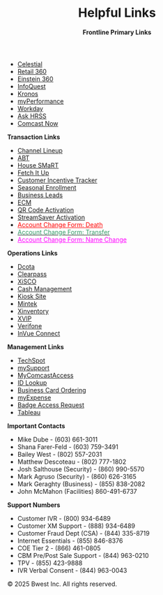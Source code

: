 <header>
<h1>Helpful Links</h1>
<p><strong>Frontline Primary Links</strong></p>
</header>
<div>
<ul>
<li><a href="https://celestial.cable.comcast.com/knowledge/">Celestial</a></li>
<li><a href="https://retail360a.cable.comcast.com/login-nextgen#Layout=3">Retail 360</a></li>
<li><a href="https://einstein360a.cable.comcast.com/einstein_nxtgen#Layout=1">Einstein 360</a></li>
<li><a href="https://comcast.infoquest.tv/home/">InfoQuest</a></li>
<li><a href="https://comcast.kronos.net/wfcstatic/applications/navigator/html5/dist/container/index.html?version=8.1.6.2033#/">Kronos</a></li>
<li><a href="https://myperformance.comcast.net/performance/">myPerformance</a></li>
<li><a href="https://wd5.myworkday.com/comcast/d/home.htmld">Workday</a></li>
<li><a href="https://comcasthr.zendesk.com/hc/en-us">Ask HRSS</a></li>
<li><a href="https://comcastcorp.sharepoint.com/sites/ComcastNow">Comcast Now</a></li>
</ul>
</div>
<p><strong>Transaction Links</strong></p>
<ul>
<li><a href="https://comcast.brandsrv.com/AppLogin.aspx">Channel Lineup</a></li>
<li><a href="https://abt.cable.comcast.com/">ABT</a></li>
<li><a href="https://housesmart.cable.comcast.com/">House SMaRT</a></li>
<li><a href="https://fetchitup.comcast.com/#/login">Fetch It Up</a></li>
<li><a href="https://www.xfinityincentivetracker.com/track">Customer Incentive Tracker</a></li>
<li><a href="https://inseasonal.cable.comcast.com/home">Seasonal Enrollment</a></li>
<li><a href="https://www.comcastbizleads.com/EnhancedBusinessAdvantageHome">Business Leads</a></li>
<li><a href="https://ecm.comcast.com/ecm">ECM</a></li>
<li><a href="https://celestial.cable.comcast.com/knowledge/article-info/?query=200826155424716">QR Code Activation</a></li>
<li><a href="https://www.xfinity.com/support/articles/streamsaver-offers-overview">StreamSaver Activation</a></li>
<li><span style="color: #ff0000;"><a style="color: #ff0000;" href="chrome-extension://efaidnbmnnnibpcajpcglclefindmkaj/https://einstein360.cable.comcast.com/proxy/assets/km/aem/comcast/residential/general/file-attachment/2021-09-09/Account%20Holder%20Deceased.pdf">Account Change Form: Death</a></span></li>
<li><a href="chrome-extension://efaidnbmnnnibpcajpcglclefindmkaj/https://einstein360.cable.comcast.com/proxy/assets/km/aem/comcast/residential/general/file-attachment/2021-09-09/Transfer%20of%20Ownership.pdf"><span style="color: #339966;">Account Change Form: Transfer</span></a></li>
<li><span style="color: #ff00ff;"><a style="color: #ff00ff;" href="chrome-extension://efaidnbmnnnibpcajpcglclefindmkaj/https://einstein360.cable.comcast.com/proxy/assets/km/aem/comcast/residential/general/file-attachment/2021-09-09/Name%20Change.pdf">Account Change Form: Name Change</a></span></li>
</ul>
<p><strong>Operations Links</strong></p>
<ul>
<li><a href="https://idmsa.apple.com/IDMSWebAuth/signin?appIdKey=86a0bdd9680793c8a66735594f50f701edb36b88b45c100ee8b7076a73358c67&amp;baseURL=https://demounit.apple.com/index.html&amp;rv=1">Dcota</a></li>
<li><a href="https://retailclearpass.comcast.net/guest/auth_login.php?target=%2Fguest%2F">Clearpass</a></li>
<li><a href="https://xisco.comcast.net/home/menu">XiSCO</a></li>
<li><a href="https://rposportal.comcast.com/cash-drawer">Cash Management</a></li>
<li><a href="https://comcast.convergentcare.com/cmcst/demoDashboard.jsp">Kiosk Site</a></li>
<li><a href="https://cceis.mintek.com/EISWeb/login.aspx">Mintek</a></li>
<li><a href="https://cceis.mintek.com/xInventory/dashboard">Xinventory</a></li>
<li><a href="https://xvip.merchandising.cloud/view/login">XVIP</a></li>
<li><a href="https://app.smartsheet.com/b/publish?EQBCT=9e879ff68c05488ea264ff933fa0d5e9">Verifone</a></li>
<li><a href="https://connect.invue.com/login">InVue Connect</a></li>
</ul>
<p><strong>Management Links</strong></p>
<ul>
<li><a href="https://techspot.comcast.com/techspot?id=techspot_home_v2">TechSpot</a></li>
<li><a href="https://mysupport.service-now.com/sp">mySupport</a></li>
<li><a href="https://mycomcastaccess.comcast.com/identityiq/home.jsf">MyComcastAccess</a></li>
<li><a href="https://idlookup.cable.comcast.com/#/">ID Lookup</a></li>
<li><a href="https://comcast.myonlineordering.com/login.aspx">Business Card Ordering</a></li>
<li><a href="https://myexpense.comcast.com/reports">myExpense</a></li>
<li><a href="https://employeerequest.cable.comcast.com/">Badge Access Request</a></li>
<li><a href="https://ts4.comcast.com/views/NSRLandingPage_16361275526690/Home?%3AshowVizHome=no&amp;%3Aembed=y&amp;%3Arefresh=y&amp;%3Alinktarget=_blank#1">Tableau</a></li>
</ul>
<p><strong>Important Contacts</strong></p>
<ul>
<li>Mike Dube - (603) 661-3011</li>
<li>Shana Farer-Feld - (603) 759-3491</li>
<li>Bailey West - (802) 557-2031</li>
<li>Matthew Descoteau - (802) 777-1802</li>
<li>Josh Salthouse (Security) - (860) 990-5570</li>
<li>Mark Agruso (Security) - (860) 626-3165</li>
<li>Mark Geraghty (Business) - (855) 838-2082</li>
<li>John McMahon (Facilities) 860-491-6737</li>
</ul>
<p><strong>Support Numbers</strong></p>
<ul>
<li>Customer IVR - (800) 934-6489</li>
<li>Customer XM Support - (888) 934-6489</li>
<li>Customer Fraud Dept (CSA) - (844) 335-8719</li>
<li>Internet Essentials - (855) 846-8376</li>
<li>COE Tier 2 - (866) 461-0805</li>
<li>CBM Pre/Post Sale Support - (844) 963-0210</li>
<li>TPV - (855) 423-9888</li>
<li>IVR Verbal Consent - (844) 963-0043</li>
</ul>
<footer>&copy; 2025 Bwest Inc. All rights reserved.</footer>
